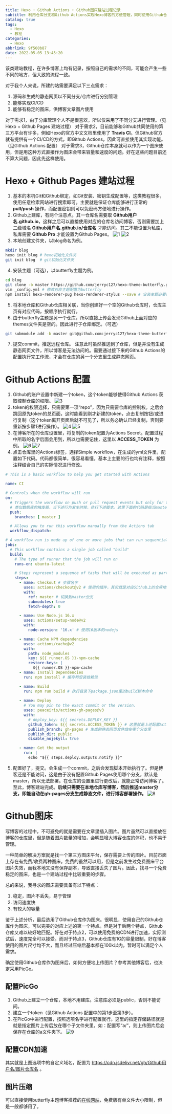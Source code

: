 ```yaml
---
title: Hexo + Github Actions + Github图床建站过程记录
subtitle: 利用仓库分支和Github Actions实现Hexo博客的方便管理，同时使用Github仓库作为图床以供文章图片使用。
catalog: true
tags:
  - Hexo
  - 教程
categories:
  - Hexo
abbrlink: 9f560b87
date: 2022-05-05 13:45:20
---
```


该类建站教程，在许多博客上均有记录，按照自己的需求的不同，可能会产生一些不同的地方，但大致的流程一致。

对于我个人来说，所建的站需要满足以下三点需求：
1. 源码和生成的静态网页以不同分支/仓库进行分别管理
2. 能够实现CI/CD
3. 能够有稳定的图床，供博客文章图片使用

对于需求1，由于分库管理个人不是很喜欢，所以仅采用了不同分支进行管理。（见Hexo + Github Pages 建站过程）
对于需求2，目前能够和Github共同使用的第三方平台有许多，例如Hexo的官方中文文档里使用了 **Travis CI**。但Github官方就有提供有一个CI/CD的方式，即Github Actions，因此可直接使用其实现功能。（见Github Actions 配置）
对于需求3，Github仓库本身就可以作为一个图床使用，但是用这种方式直接作为图床会带来容量和速度的问题。好在这些问题目前还不算大问题，因此先这样使用。

# Hexo + Github Pages 建站过程
1. 基本的本机Git和Github绑定，如Git安装、密钥生成配置等，这类教程很多，使用任意检索网站进行搜索即可。主要就是保证仓库能够进行正常的 **pull/push** 操作，而配置密钥则可以免密码方便地进行操作。
2. Github上建库，有两个注意点。其一仓库名需要取 **Github用户名.github.io**，这样之后可以直接使用对应的仓库名访问博客，否则需要加上二级域名 **Github用户名.github.io/仓库名** 才能访问。其二不能设置为私库，私库需要 **Github Pro** 才能设置为Github Pages。
![1](https://cdn.jsdelivr.net/gh/vwonx/blog-imgs/website-building-process-record/1.png)
![2](https://cdn.jsdelivr.net/gh/vwonx/blog-imgs/website-building-process-record/2.png)
3. 本地创建文件夹，以blog命名为例。
```bash
mkdir blog
hexo init blog # hexo初始化文件夹
git init blog  # git初始化文件夹
```
4. 安装主题（可选），以butterfly主题为例。
```bash
cd blog
git clone -b master https://github.com/jerryc127/hexo-theme-butterfly.git themes/butterfly
vim _config.yml # 修改对应主题配置为butterfly
npm install hexo-renderer-pug hexo-renderer-stylus --save # 安装主题必要插件
```
5. 将本地仓库和Github仓库相关联，当你创建好一个空的Github仓库时，仓库主页有对应代码，按顺序执行就行。
6. 由于butterfly主题是另一个仓库，所以直接上传会发现Github上面对应的themes文件夹是空的。因此进行子仓库绑定。（可选）
```bash
git submodule add -b master git@github.com:jerryc127/hexo-theme-butterfly.git themes/butterfly
```
7. 提交commit，推送远程仓库。
注意此时虽然推送到了仓库，但是并没有生成静态网页文件，所以博客是无法访问的。需要通过接下来的Github Actions的配置执行完工作流，才会在仓库的另一个分支里生成静态网页。

# Github Actions 配置
1. Github的账户设置中新建一个token，这个token能够使得Github Actions 获取控制仓库的权限。
![3](https://cdn.jsdelivr.net/gh/vwonx/blog-imgs/website-building-process-record/3.png)
2. token的权限选择，只需要第一项“repo”，因为只需要仓库的控制权。之后会跳回原先token的总页面，这时能看到刚才新建的token，点击复制按钮/或进行复制（这个token离开页面后就不可见了，所以务必确认已经复制，否则要重新按步骤1进行操作）。
![4](https://cdn.jsdelivr.net/gh/vwonx/blog-imgs/website-building-process-record/4.png)
![5](https://cdn.jsdelivr.net/gh/vwonx/blog-imgs/website-building-process-record/5.png)
3. 在博客所在的仓库设置里，将复制的token配置为Actions Secret。配置过程中所取的名字后面会用到，所以也需要记住，这里以 **ACCESS_TOKEN** 为例。
![6](https://cdn.jsdelivr.net/gh/vwonx/blog-imgs/website-building-process-record/6.png)
![7](https://cdn.jsdelivr.net/gh/vwonx/blog-imgs/website-building-process-record/7.png)
4. 点击仓库里的Actions标签，选择Simple workflow，在生成的yml文件里，配置如下代码。代码都很简单，很容易看懂。基本上主要的行也均有注释，按照注释结合自己的实际情况进行修改。
```yml
# This is a basic workflow to help you get started with Actions

name: CI

# Controls when the workflow will run
on:
  # Triggers the workflow on push or pull request events but only for the master branch
  # 类似数据库的触发器，当下述行为发生时候，执行下述脚本。这里下面的代码是指当master分支有push操作时候触发
  push:
    branches: [ master ]

  # Allows you to run this workflow manually from the Actions tab
  workflow_dispatch:

# A workflow run is made up of one or more jobs that can run sequentially or in parallel
jobs:
  # This workflow contains a single job called "build"
  build:
    # The type of runner that the job will run on
    runs-on: ubuntu-latest

    # Steps represent a sequence of tasks that will be executed as part of the job
    steps:
      - name: Checkout # 步骤名字
        uses: actions/checkout@v2 # 使用的插件，其实就是对应Github上的仓库地址，可以直接取访问，查看具体配置。如对于该插件，地址为github.com/actions/checkout
        with:
          ref: master # 切换到master分支
          submodules: true
          fetch-depth: 0

      - name: Use Node.js 16.x
        uses: actions/setup-node@v2
        with:
          node-version: '16.x' # 使用16版本的nodejs

      - name: Cache NPM dependencies
        uses: actions/cache@v2
        with:
          path: node_modules
          key: ${{ runner.OS }}-npm-cache
          restore-keys: |
            ${{ runner.OS }}-npm-cache
      - name: Install Dependencies
        run: npm install # 缓存和安装依赖包

      - name: Build
        run: npm run build # 执行目录下package.json里的build脚本命令
        
      - name: Deploy
        # You may pin to the exact commit or the version.
        uses: peaceiris/actions-gh-pages@v3
        with:
          # deploy_key: ${{ secrets.DEPLOY_KEY }}
          github_token: ${{ secrets.ACCESS_TOKEN }} # 这里就是上述配置Actions Secret时候设置的名字
          publish_branch: gh-pages # 生成的静态网页文件放在哪个分支里
          publish_dir: public
          disable_nojekyll: true

      - name: Get the output
        run: |
          echo "${{ steps.deploy.outputs.notify }}"
```
5. 配置好了，提交。会生成一个commit，之后会发现脚本开始执行了。但是博客还是不能访问，这是由于没有配置Github Pages使用哪个分支，默认是master，所以无法部署。在仓库的设置里进行更改后，就能正常访问博客了。至此，博客建站完成。**后续只需要在本地仓库写博客，然后推送master分支，即能自动在gh-pages分支生成静态文件，进行博客部署操作。**
![8](https://cdn.jsdelivr.net/gh/vwonx/blog-imgs/website-building-process-record/8.png) 

# Github图床
写博客的过程中，不可避免的就是需要在文章里插入图片。图片虽然可以直接放在博客的仓库里，但是随着图片数量的增加，会明显增大博客仓库的体积，也不易于管理。

一种简单的解决方案就是找一个第三方图床平台，保存需要上传的图片。目前市面上存在有免费/收费两种图床。免费的虽然可以用，但是之前发生过免费图床平台图片失效，而我本地又没有保存副本，导致直接丢失了图片。因此，找寻一个免费稳定的图床，也是一个建站过程中比较重要的步骤。

总的来说，我寻求的图床需要具备有以下特点：
1. 稳定，图片不丢失，易于管理
2. 访问速度快
3. 有较大的容量

鉴于上述分析，最后选用了Github仓库作为图床。很明显，使用自己的Github仓库作为图床，可以完美的对应上述的第一个特点。但是对于后两个特点，Github仓库又难以较好地匹配。好在对于特点2，可以使用免费的CDN进行加速，实际测试后，速度完全可以接受。而对于特点3，Github仓库有1G的容量限制，好在博客使用的图片尺寸均不大，而且经过压缩后基本都在100k以内，暂时可以满足个人需求。

确定使用Github仓库作为图床后，如何方便地上传图片？参考其他博客后，也决定采用PicGo。

## 配置PicGo
1. Github上建立一个仓库，本地不用建库。注意库必须是public，否则不能访问。
2. 建立一个token（见Github Actions 配置中的第1步至第3步）。
3. 在PicGo中进行配置，按照选项名字进行配置就行。这里的指定存储路径就是就是指定图片上传后放在哪个子文件夹里，如：配置写“a/”，则上传图片后会保存在仓库的a文件夹下。
![9](https://cdn.jsdelivr.net/gh/vwonx/blog-imgs/website-building-process-record/9.png)

## 配置CDN加速
其实就是上图选项中的自定义域名，配置为 https://cdn.jsdelivr.net/gh/Github用户名/图片仓库名 。

## 图片压缩
可以直接使用butterfly主题博客推荐的[在线网站](https://tinypng.com)，免费版有单文件大小限制，但是一般都够用了。